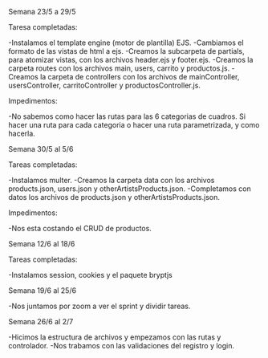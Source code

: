 Semana 23/5 a 29/5

Taresa completadas:

-Instalamos el template engine (motor de plantilla) EJS.
-Cambiamos el formato de las vistas de html a ejs.
-Creamos la subcarpeta de partials, para atomizar vistas, con los archivos header.ejs y footer.ejs.
-Creamos la carpeta routes con los archivos main, users, carrito y productos.js.
-Creamos la carpeta de controllers con los archivos de mainController, usersController, carritoController y productosController.js.

Impedimentos:

-No sabemos como hacer las rutas para las 6 categorias de cuadros. Si hacer una ruta para cada categoria o hacer una ruta parametrizada, y como hacerla.

Semana 30/5 al 5/6

Tareas completadas:

-Instalamos multer.
-Creamos la carpeta data con los archivos products.json, users.json y otherArtistsProducts.json.
-Completamos con datos los archivos de products.json y otherArtistsProducts.json.

Impedimentos:

-Nos esta costando el CRUD de productos.

Semana 12/6 al 18/6

Tareas completadas:

-Instalamos session, cookies y el paquete bryptjs

Semana 19/6 al 25/6

-Nos juntamos por zoom a ver el sprint y dividir tareas.

Semana 26/6 al 2/7

-Hicimos la estructura de archivos y empezamos con las rutas y controlador.
-Nos trabamos con las validaciones del registro y login.
